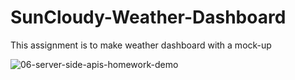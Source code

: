 # SunCloudy-Weather-Dashboard

This assignment is to make weather dashboard with a mock-up 

![06-server-side-apis-homework-demo](https://user-images.githubusercontent.com/92233527/147869247-9e70f3f0-6e39-4d09-9ffd-cd6925e1916e.png)

